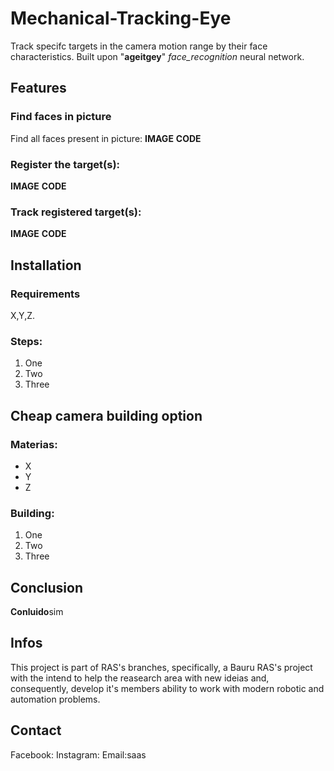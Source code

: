 # Mechanical-Tracking-Eye
Track specifc targets in the camera motion range by their face characteristics. Built upon "**ageitgey**" *face_recognition* neural network.

## Features
### Find faces in picture
Find all faces present in picture:
**IMAGE**
**CODE**

### Register the target(s):
**IMAGE**
**CODE**

### Track registered target(s):
**IMAGE**
**CODE**

## Installation
### Requirements
X,Y,Z.
### Steps:
1. One
2. Two
3. Three

## Cheap camera building option
### Materias:
* X
* Y
* Z

### Building:
1. One
2. Two 
3. Three

## Conclusion
**Conluido**sim

## Infos
This project is part of RAS's branches, specifically, a Bauru RAS's project with the intend to help the reasearch area with new ideias and, consequently, develop it's members ability to work with modern robotic and automation problems.

## Contact
Facebook:
Instagram:
Email:saas




